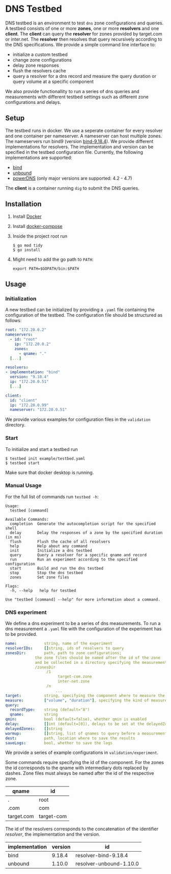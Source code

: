 
# DNS Testbed
DNS testbed is an environment to test `dns` zone configurations and queries. A testbed consists of one or more **zones**, one or more **resolvers** and one **client**. The **client** can query the **resolver** for zones provided by target.com or inter.net. The **resolver** then resolves that query recursively according to the DNS specifications.
We provide a simple command line interface to:

* initialize a custom testbed
* change zone configurations
* delay zone responses
* flush the resolvers cache
* query a resolver for a dns record and measure the query duration or query volume at a specific component

We also provide functionallity to run a series of dns queries and measurements with different testbed settings such as different zone configurations and delays.

## Setup
The testbed runs in docker. We use a seperate container for every resolver and one container per nameserver. A nameserver can host multiple zones. The nameservers run bind9 (version [bind-9.18.4](https://bind9.readthedocs.io/en/v9_18_4/notes.html)). We provide different implementations for resolvers. The implementation and version can be specified in the testbed configuration file. Currently, the following implementations are supported:

* [bind](https://bind9.readthedocs.io)
* [unbound](https://docs.powerdns.com/recursor/)
* [powerDNS](https://docs.powerdns.com/recursor/) (only major versions are supported: 4.2 - 4.7)

The **client** is a container running `dig`  to submit the DNS queries.

## Installation
1. Install [Docker](https://docs.docker.com/get-docker/)
2. Install [docker-compose](https://docs.docker.com/compose/install/linux/)
3. Inside the project root run


   ```
   $ go mod tidy
   $ go install
   ```
4. Might need to add the go path to `PATH`:


	```
	export PATH=$GOPATH/bin:$PATH
	```

## Usage

### Initialization
A new testbed can be initialized by providing a `.yaml` file containing the configuration of the testbed. The configuration file should be structured as follows:

```yaml
root: "172.20.0.2"
nameservers:
  - id: "root"
    ip: "172.20.0.2"
    zones:
      - qname: "."
  [...]

resolvers:
- implementation: "bind"
  version: "9.18.4"
  ip: "172.20.0.51"
  [...]

client:
  id: "client"
  ip: "172.20.0.99"
  nameserver: "172.20.0.51"
```

We provide various examples for configuration files in the `validation` directory.

### Start
To initialize and start a testbed run 

```
$ testbed init example/testbed.yaml
$ testbed start
```
Make sure that docker desktop is running.

### Manual Usage
For the full list of commands run `testbed -h`:

```
Usage:
  testbed [command]

Available Commands:
  completion  Generate the autocompletion script for the specified shell
  delay       Delay the responses of a zone by the specified duration (in ms)
  flush       Flush the cache of all resolvers
  help        Help about any command
  init        Initialize a dns testbed
  query       Query a resolver for a specific qname and record
  run         Run an experiment according to the specified configuration
  start       Build and run the dns testbed
  stop        Stop the dns testbed
  zones       Set zone files

Flags:
  -h, --help   help for testbed

Use "testbed [command] --help" for more information about a command.

```

### DNS experiment
We define a dns experiment to be a series of dns measurements. To run a dns measurement a `.yaml` file with the configuration of the experiment has to be provided.

```yaml
name:            string, name of the experiment
resolverIDs:     []string, ids of resolvers to query
zonesDir:        path, path to zone configurations; 
	         the zone files should be named after the id of the zone
	         and be collected in a directory specifying the measurement; e.g.
	         /zonesDir
	              /1
	                   target-com.zone
	                   inter-net.zone
	              /n
                      ...
target:          string, specifying the component where to measure the query volume or duration
measure:         ["volume", "duration"], specifying the kind of measurement
query:
  recordType:    string (default="A")
  qname:         string
qmin:            bool (default=false), whether qmin is enabled
delay:           []int (default=[0]), delays to be set at the delayedZones before measurements
delayedZones:    []string
warmup:          []string, list of qnames to query before a measurement to warm up the resolver
dest:            path, location where to save the results
saveLogs:        bool, whether to save the logs
```

We provide a series of example configurations in `validation/experiment`.

Some commands require specifying the id of the component. For the zones the id corresponds to the qname with intermediary dots replaced by dashes. Zone files must always be named after the id of the respective zone.

|qname				|	id|
|-------------|----|
|.| root|
|.com| com|
|target.com| target-com|

The id of the resolvers corresponds to the concatenation of the identifier *resolver*, the implementation and the version.


|implementation|version	|	id|
|-------------|----|----|
|bind| 9.18.4|resolver-bind-9.18.4|
|unbound| 1.10.0|resolver-unbound-1.10.0|

